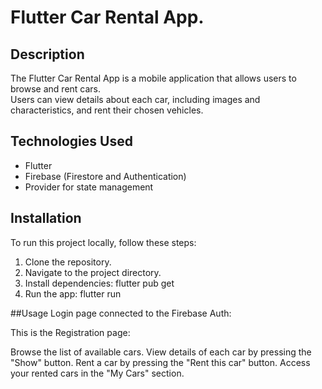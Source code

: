 # Flutter Car Rental App.

## Description

The Flutter Car Rental App is a mobile application that allows users to browse and rent cars. <br>
Users can view details about each car, including images and characteristics, and rent their chosen vehicles.

## Technologies Used

- Flutter
- Firebase (Firestore and Authentication)
- Provider for state management

## Installation

To run this project locally, follow these steps:

1. Clone the repository.
2. Navigate to the project directory.
3. Install dependencies: flutter pub get
4. Run the app: flutter run

##Usage
Login page connected to the Firebase Auth:

This is the Registration page:

Browse the list of available cars.
View details of each car by pressing the "Show" button.
Rent a car by pressing the "Rent this car" button.
Access your rented cars in the "My Cars" section.
